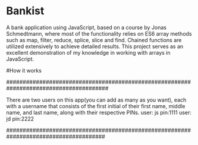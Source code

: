 # Bankist

A bank application using JavaScript, based on a course by Jonas Schmedtmann, where most of the functionality relies on ES6 array methods such as map, filter, reduce, splice, slice and find. Chained functions are utilized extensively to achieve detailed results. This project serves as an excellent demonstration of my knowledge in working with arrays in JavaScript.

#How it works

#######################################################################################

There are two users on this app(you can add as many as you want), each with a username that consists of the first initial of their first name, middle name, and last name, along with their respective PINs.
user: js pin:1111
user: jd pin:2222

######################################################################################
